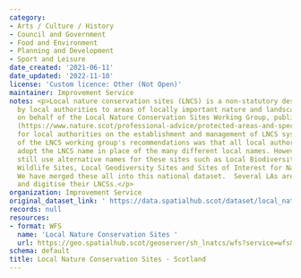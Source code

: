 ```yaml
---
category:
- Arts / Culture / History
- Council and Government
- Food and Environment
- Planning and Development
- Sport and Leisure
date_created: '2021-06-11'
date_updated: '2022-11-10'
license: 'Custom licence: Other (Not Open)'
maintainer: Improvement Service
notes: <p>Local nature conservation sites (LNCS) is a non-statutory designation given
  by local authorities to areas of locally important nature and landscapes. NatureScot,
  on behalf of the Local Nature Conservation Sites Working Group, published guidance
  (https://www.nature.scot/professional-advice/protected-areas-and-species/protected-areas/local-designations/local-nature-conservation-sites)
  for local authorities on the establishment and management of LNCS systems in Scotland.   One
  of the LNCS working group's recommendations was that all local authorities should
  adopt the LNCS name in place of the many different local names. However, many councils
  still use alternative names for these sites such as Local Biodiversity Sites, Local
  Wildlife Sites, Local Geodiversity Sites and Sites of Interest for Nature Conservation.
  We have merged these all into this national dataset.  Several LAs are still to confirm
  and digitise their LNCSs.</p>
organization: Improvement Service
original_dataset_link: ' https://data.spatialhub.scot/dataset/local_nature_conservation_sites-is'
records: null
resources:
- format: WFS
  name: 'Local Nature Conservation Sites '
  url: https://geo.spatialhub.scot/geoserver/sh_lnatcs/wfs?service=wfs&typeName=sh_lnatcs:pub_lnatcs
schema: default
title: Local Nature Conservation Sites - Scotland
---
```

